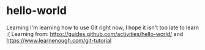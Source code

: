 # hello-world
Learning
I'm learning how to use Git right now, I hope it isn't too late to learn :(
Learning from: https://guides.github.com/activities/hello-world/
and
https://www.learnenough.com/git-tutorial
